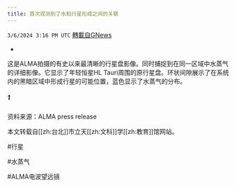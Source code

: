 ```yaml
---
title: 首次观测到了水和行星形成之间的关联
---
```

`3/6/2024 3:16 PM UTC` [轉載自GNews](https://gnews.org/articles/2371070)

*

这是ALMA拍摄的有史以来最清晰的行星盘影像。同时捕捉到在同一区域中水蒸气的详细影像。它显示了年轻恒星HL Tauri周围的原行星盘。环状间隙展示了在系统内的黑暗区域中形成行星的可能位置，蓝色显示了水蒸气的分布。

##### 1

资料来源：ALMA press release

本文转载自[[zh:台北]]市立天[[zh:文科]]学[[zh:教育]]馆网站。

#行星

#水蒸气

#ALMA电波望远镜
